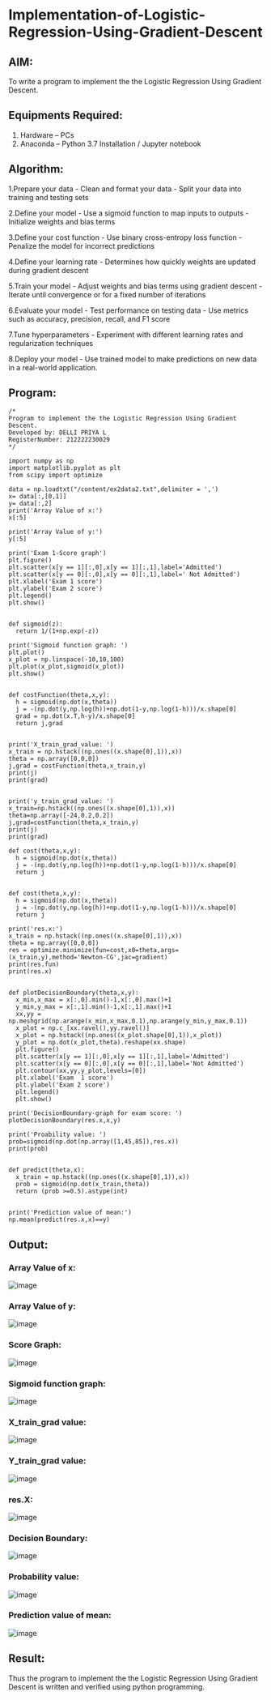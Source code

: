 # Implementation-of-Logistic-Regression-Using-Gradient-Descent

## AIM:
To write a program to implement the the Logistic Regression Using Gradient Descent.

## Equipments Required:
1. Hardware – PCs
2. Anaconda – Python 3.7 Installation / Jupyter notebook

## Algorithm:
1.Prepare your data - Clean and format your data - Split your data into training and testing sets

2.Define your model - Use a sigmoid function to map inputs to outputs - Initialize weights and bias terms

3.Define your cost function - Use binary cross-entropy loss function - Penalize the model for incorrect predictions

4.Define your learning rate - Determines how quickly weights are updated during gradient descent

5.Train your model - Adjust weights and bias terms using gradient descent - Iterate until convergence or for a fixed number of iterations

6.Evaluate your model - Test performance on testing data - Use metrics such as accuracy, precision, recall, and F1 score

7.Tune hyperparameters - Experiment with different learning rates and regularization techniques

8.Deploy your model - Use trained model to make predictions on new data in a real-world application.

## Program:
```
/*
Program to implement the the Logistic Regression Using Gradient Descent.
Developed by: DELLI PRIYA L
RegisterNumber: 212222230029 
*/
```
```
import numpy as np
import matplotlib.pyplot as plt
from scipy import optimize

data = np.loadtxt("/content/ex2data2.txt",delimiter = ',')
x= data[:,[0,1]]
y= data[:,2]
print('Array Value of x:')
x[:5]

print('Array Value of y:')
y[:5]

print('Exam 1-Score graph')
plt.figure()
plt.scatter(x[y == 1][:,0],x[y == 1][:,1],label='Admitted')
plt.scatter(x[y == 0][:,0],x[y == 0][:,1],label=' Not Admitted')
plt.xlabel('Exam 1 score')
plt.ylabel('Exam 2 score')
plt.legend()
plt.show()


def sigmoid(z):
  return 1/(1+np.exp(-z))
  
print('Sigmoid function graph: ')
plt.plot()
x_plot = np.linspace(-10,10,100)
plt.plot(x_plot,sigmoid(x_plot))
plt.show()


def costFunction(theta,x,y):
  h = sigmoid(np.dot(x,theta))
  j = -(np.dot(y,np.log(h))+np.dot(1-y,np.log(1-h)))/x.shape[0]
  grad = np.dot(x.T,h-y)/x.shape[0]
  return j,grad


print('X_train_grad_value: ')
x_train = np.hstack((np.ones((x.shape[0],1)),x))
theta = np.array([0,0,0])
j,grad = costFunction(theta,x_train,y)
print(j)
print(grad)


print('y_train_grad_value: ')
x_train=np.hstack((np.ones((x.shape[0],1)),x))
theta=np.array([-24,0.2,0.2])
j,grad=costFunction(theta,x_train,y)
print(j)
print(grad)

def cost(theta,x,y):
  h = sigmoid(np.dot(x,theta))
  j = -(np.dot(y,np.log(h))+np.dot(1-y,np.log(1-h)))/x.shape[0]
  return j


def cost(theta,x,y):
  h = sigmoid(np.dot(x,theta))
  j = -(np.dot(y,np.log(h))+np.dot(1-y,np.log(1-h)))/x.shape[0]
  return j

print('res.x:')
x_train = np.hstack((np.ones((x.shape[0],1)),x))
theta = np.array([0,0,0])
res = optimize.minimize(fun=cost,x0=theta,args=(x_train,y),method='Newton-CG',jac=gradient)
print(res.fun)
print(res.x)


def plotDecisionBoundary(theta,x,y):
  x_min,x_max = x[:,0].min()-1,x[:,0].max()+1
  y_min,y_max = x[:,1].min()-1,x[:,1].max()+1
  xx,yy = np.meshgrid(np.arange(x_min,x_max,0.1),np.arange(y_min,y_max,0.1))
  x_plot = np.c_[xx.ravel(),yy.ravel()]
  x_plot = np.hstack((np.ones((x_plot.shape[0],1)),x_plot))
  y_plot = np.dot(x_plot,theta).reshape(xx.shape)
  plt.figure()
  plt.scatter(x[y == 1][:,0],x[y == 1][:,1],label='Admitted')
  plt.scatter(x[y == 0][:,0],x[y == 0][:,1],label='Not Admitted')
  plt.contour(xx,yy,y_plot,levels=[0])
  plt.xlabel('Exam  1 score')
  plt.ylabel('Exam 2 score')
  plt.legend()
  plt.show()

print('DecisionBoundary-graph for exam score: ')
plotDecisionBoundary(res.x,x,y)

print('Proability value: ')
prob=sigmoid(np.dot(np.array([1,45,85]),res.x))
print(prob)


def predict(theta,x):
  x_train = np.hstack((np.ones((x.shape[0],1)),x))
  prob = sigmoid(np.dot(x_train,theta))
  return (prob >=0.5).astype(int)


print('Prediction value of mean:')
np.mean(predict(res.x,x)==y)
```

## Output:
### Array Value of x:
![image](https://github.com/Priya-Loganathan/-Implementation-of-Logistic-Regression-Using-Gradient-Descent/assets/121166075/13958cfe-acfa-4bef-be02-8e63b5ba23e0)
### Array Value of y:
![image](https://github.com/Priya-Loganathan/-Implementation-of-Logistic-Regression-Using-Gradient-Descent/assets/121166075/a78e98e4-665c-4274-8e51-af590c355202)
### Score Graph:
![image](https://github.com/Priya-Loganathan/-Implementation-of-Logistic-Regression-Using-Gradient-Descent/assets/121166075/d96d4d9d-ea76-476f-95a1-1972193f2fce)
### Sigmoid function graph:
![image](https://github.com/Priya-Loganathan/-Implementation-of-Logistic-Regression-Using-Gradient-Descent/assets/121166075/f2d149ba-35ab-4ab5-bf5b-ef0507c89226)
### X_train_grad value:
![image](https://github.com/Priya-Loganathan/-Implementation-of-Logistic-Regression-Using-Gradient-Descent/assets/121166075/cdfb71e2-ca56-4d7a-b8e3-7866562421d3)
### Y_train_grad value:
![image](https://github.com/Priya-Loganathan/-Implementation-of-Logistic-Regression-Using-Gradient-Descent/assets/121166075/8be5a08a-5391-4993-ba3e-d2ea883904f0)
### res.X:
![image](https://github.com/Priya-Loganathan/-Implementation-of-Logistic-Regression-Using-Gradient-Descent/assets/121166075/0dc0b5a3-9872-42fd-ad21-fa2b626bdced)
### Decision Boundary:
![image](https://github.com/Priya-Loganathan/-Implementation-of-Logistic-Regression-Using-Gradient-Descent/assets/121166075/cbc04f51-dfdd-4b1d-b3fa-dd2b677df60d)
### Probability value:
![image](https://github.com/Priya-Loganathan/-Implementation-of-Logistic-Regression-Using-Gradient-Descent/assets/121166075/6b44222b-1adc-4298-96cd-4e889ce0dd70)
### Prediction value of mean:
![image](https://github.com/Priya-Loganathan/-Implementation-of-Logistic-Regression-Using-Gradient-Descent/assets/121166075/43953b43-1d9f-405b-8c2b-5527c7ea2cc6)

## Result:
Thus the program to implement the the Logistic Regression Using Gradient Descent is written and verified using python programming.

